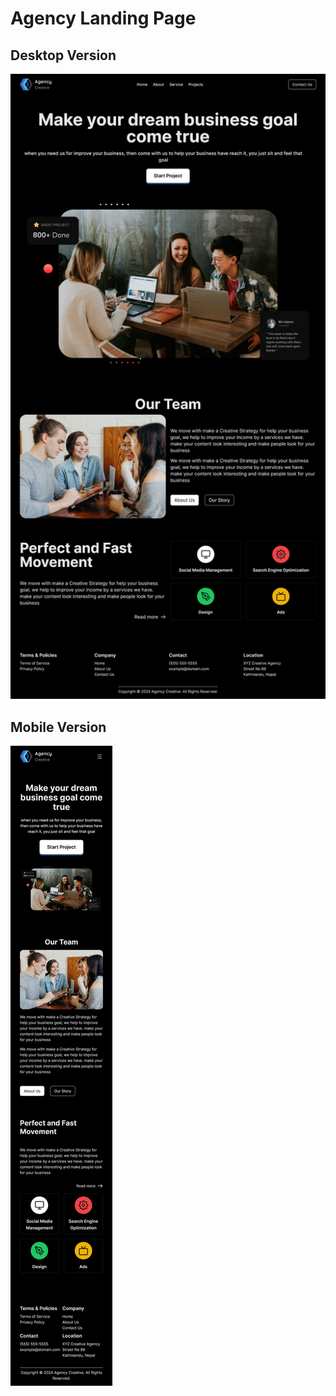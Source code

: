 # Agency Landing Page

## Desktop Version
![Desktop](https://github.com/nslcoder/my-tailwind-crafts/blob/main/screenshots/agency-landing-page/agency-landing-page-desktop.png)

## Mobile Version
![Mobile](https://github.com/nslcoder/my-tailwind-crafts/blob/main/screenshots/agency-landing-page/agency-landing-page-mobile.png)